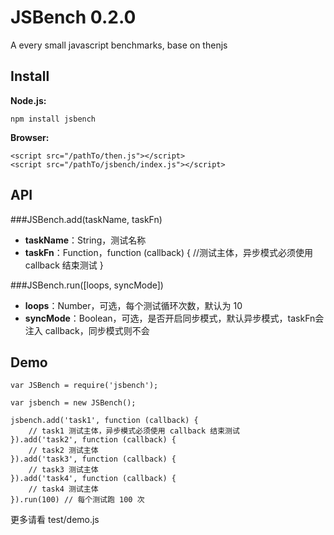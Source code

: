 JSBench 0.2.0
=======

A every small javascript benchmarks, base on thenjs

## Install

**Node.js:**

    npm install jsbench

**Browser:**

    <script src="/pathTo/then.js"></script>
    <script src="/pathTo/jsbench/index.js"></script>

## API

###JSBench.add(taskName, taskFn)

+ **taskName**：String，测试名称
+ **taskFn**：Function，function (callback) { //测试主体，异步模式必须使用 callback 结束测试 }

###JSBench.run([loops, syncMode])

+ **loops**：Number，可选，每个测试循环次数，默认为 10
+ **syncMode**：Boolean，可选，是否开启同步模式，默认异步模式，taskFn会注入 callback，同步模式则不会

## Demo


    var JSBench = require('jsbench');

    var jsbench = new JSBench();

    jsbench.add('task1', function (callback) {
        // task1 测试主体，异步模式必须使用 callback 结束测试
    }).add('task2', function (callback) {
        // task2 测试主体
    }).add('task3', function (callback) {
        // task3 测试主体
    }).add('task4', function (callback) {
        // task4 测试主体
    }).run(100) // 每个测试跑 100 次

更多请看 test/demo.js